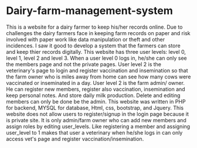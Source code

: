 # Dairy-farm-management-system
This is a website for a dairy farmer to keep his/her records online. Due to challenges the dairy farmers face in keeping farm records on paper and risk involved with paper work like data manipulation or theft and other incidences. I saw it good to develop a system that the farmers can store and keep thier records digitally.
This website has three user levels: level 0, level 1, level 2 and level 3. When a user level 0 logs in, he/she can only see the members page and not the private pages. User level 2 is the veterinary's page to login and register vaccination and insemination so that the farm owner who is miles away from home can see how many cows were vaccinated or inseminated in a day. User level 2 is the farm admin/ owner. He can register new members, register also vaccination, insemination and keep personal notes. And store daily milk production. Delete and editing members can only be done be the admin.
This website was written in PHP for backend, MYSQL for database, Html, css, bootstrap, and Jquery.
This website does not allow users to register/signup in the login page because it is private site. It is only admin/farm owner who can add new members and assign roles by editing user_levels. Like registering a member and assigning user_level to 1 makes that user a veterinary when he/she logs in can only access vet's page and register vaccination/insemination.


